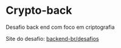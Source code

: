 # Crypto-back
Desafio back end com foco em criptografia

Site do desafio: [backend-br/desafios](https://github.com/backend-br/desafios/blob/master/cryptography/PROBLEM.md)
